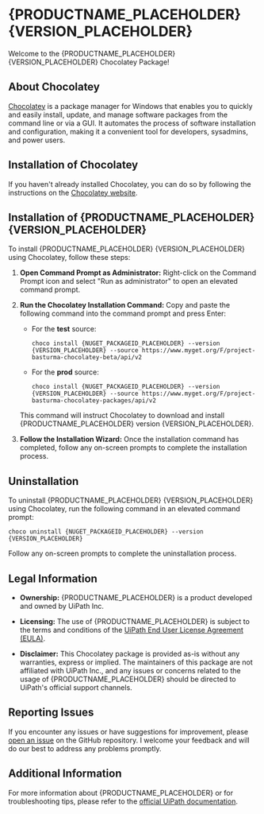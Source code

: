 # {PRODUCTNAME_PLACEHOLDER} {VERSION_PLACEHOLDER}

Welcome to the {PRODUCTNAME_PLACEHOLDER} {VERSION_PLACEHOLDER} Chocolatey Package!

## About Chocolatey

[Chocolatey](https://chocolatey.org/) is a package manager for Windows that enables you to quickly and easily install, update, and manage software packages from the command line or via a GUI. It automates the process of software installation and configuration, making it a convenient tool for developers, sysadmins, and power users.

## Installation of Chocolatey

If you haven't already installed Chocolatey, you can do so by following the instructions on the [Chocolatey website](https://chocolatey.org/install).

## Installation of {PRODUCTNAME_PLACEHOLDER} {VERSION_PLACEHOLDER}

To install {PRODUCTNAME_PLACEHOLDER} {VERSION_PLACEHOLDER} using Chocolatey, follow these steps:

1. **Open Command Prompt as Administrator:** Right-click on the Command Prompt icon and select "Run as administrator" to open an elevated command prompt.

2. **Run the Chocolatey Installation Command:** Copy and paste the following command into the command prompt and press Enter:

   - For the **test** source:

     ```shell
     choco install {NUGET_PACKAGEID_PLACEHOLDER} --version {VERSION_PLACEHOLDER} --source https://www.myget.org/F/project-basturma-chocolatey-beta/api/v2
     ```

   - For the **prod** source:
     ```shell
     choco install {NUGET_PACKAGEID_PLACEHOLDER} --version {VERSION_PLACEHOLDER} --source https://www.myget.org/F/project-basturma-chocolatey-packages/api/v2
     ```

   This command will instruct Chocolatey to download and install {PRODUCTNAME_PLACEHOLDER} version {VERSION_PLACEHOLDER}.

3. **Follow the Installation Wizard:** Once the installation command has completed, follow any on-screen prompts to complete the installation process.

## Uninstallation

To uninstall {PRODUCTNAME_PLACEHOLDER} {VERSION_PLACEHOLDER} using Chocolatey, run the following command in an elevated command prompt:

```shell
choco uninstall {NUGET_PACKAGEID_PLACEHOLDER} --version {VERSION_PLACEHOLDER}
```

Follow any on-screen prompts to complete the uninstallation process.

## Legal Information

- **Ownership:** {PRODUCTNAME_PLACEHOLDER} is a product developed and owned by UiPath Inc.

- **Licensing:** The use of {PRODUCTNAME_PLACEHOLDER} is subject to the terms and conditions of the [UiPath End User License Agreement (EULA)](https://www.uipath.com/legal/trust-center/eula).

- **Disclaimer:** This Chocolatey package is provided as-is without any warranties, express or implied. The maintainers of this package are not affiliated with UiPath Inc., and any issues or concerns related to the usage of {PRODUCTNAME_PLACEHOLDER} should be directed to UiPath's official support channels.

## Reporting Issues

If you encounter any issues or have suggestions for improvement, please [open an issue](https://github.com/rpapub/ChocolateyPackages/issues) on the GitHub repository. I welcome your feedback and will do our best to address any problems promptly.

## Additional Information

For more information about {PRODUCTNAME_PLACEHOLDER} or for troubleshooting tips, please refer to the [official UiPath documentation](https://docs.uipath.com/studio/).

